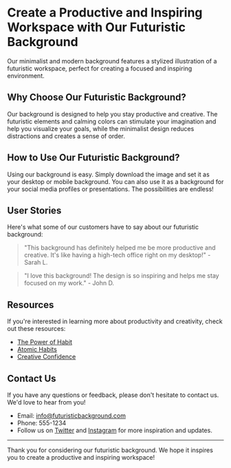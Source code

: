 <!--font:Poppins-->

# Create a Productive and Inspiring Workspace with Our Futuristic Background

Our minimalist and modern background features a stylized illustration of a futuristic workspace, perfect for creating a focused and inspiring environment.

## Why Choose Our Futuristic Background?

Our background is designed to help you stay productive and creative. The futuristic elements and calming colors can stimulate your imagination and help you visualize your goals, while the minimalist design reduces distractions and creates a sense of order.

## How to Use Our Futuristic Background?

Using our background is easy. Simply download the image and set it as your desktop or mobile background. You can also use it as a background for your social media profiles or presentations. The possibilities are endless!

## User Stories

Here's what some of our customers have to say about our futuristic background:

> "This background has definitely helped me be more productive and creative. It's like having a high-tech office right on my desktop!" - Sarah L.

> "I love this background! The design is so inspiring and helps me stay focused on my work." - John D.

## Resources

If you're interested in learning more about productivity and creativity, check out these resources:

- [The Power of Habit](#)
- [Atomic Habits](#)
- [Creative Confidence](#)

## Contact Us

If you have any questions or feedback, please don't hesitate to contact us. We'd love to hear from you!

- Email: info@futuristicbackground.com
- Phone: 555-1234
- Follow us on [Twitter](#) and [Instagram](#) for more inspiration and updates.

---

Thank you for considering our futuristic background. We hope it inspires you to create a productive and inspiring workspace!

<!--

Write me content for website with wallpaper which alt text is:

"A wallpaper featuring a stylized illustration of a futuristic workspace, with a minimalist and modern design."

The name/title of the page should not be 1:1 copy of the alt text but rather a real content of the website which is using this wallpaper.

- Use markdown format 
- Start with heading
- Heading should be short and concise
- The content should look like a real website 
- The website should not be about the wallpaper, wallpaper is just a related background
- Heading should be contain work "wallpaper" or "background"
- Include real sections like references, contact, user stories, etc. use things relevant to the page purpose.
- Feel free to use structure like headings, bullets, numbering, blockquotes, paragraphs, horizontal lines, etc.
- You can use formatting like bold or _italic_
- You can include UTF-8 emojis
- Links should be only #hash anchors (and you can refer to the document itself)
- Do not include images


---


# Future Workspace Background for Productivity and Creativity

Welcome to our website, where we offer a modern and minimalist wallpaper featuring a stylized illustration of a futuristic workspace. This background is perfect for those who want to feel inspired and motivated while working on their projects.

## Why Choose Our Future Workspace Wallpaper?

Our wallpaper is not only aesthetically pleasing but also functional. It can help you boost your productivity and creativity by providing a calming and focused environment. The design is carefully crafted to stimulate your imagination and help you visualize your goals.

## How to Use Our Wallpaper?

Using our wallpaper is easy. Simply download the image and set it as your desktop or mobile background. You can also use it as a background for your social media profiles or presentations. The possibilities are endless!

## User Stories

Here are some testimonials from our satisfied customers:

> "I love this wallpaper! It makes me feel like I'm working in a high-tech office with all the latest gadgets." - John D.

> "This wallpaper has helped me stay focused and motivated during long work hours. Highly recommended!" - Sarah L.

## References

If you're interested in learning more about productivity and creativity, here are some resources that might be helpful:

- [The Power of Habit](#)
- [Atomic Habits](#)
- [Creative Confidence](#)

## Contact Us

If you have any questions or feedback, please don't hesitate to contact us. We'd love to hear from you!

- Email: info@futureworkspace.com
- Phone: 555-1234
- Follow us on [Twitter](#) and [Instagram](#) for more inspiration and updates.

---

Thank you for visiting our website. We hope our future workspace background will help you achieve your goals and dreams!


---


Heading is too long, rewrite whole content.


---


# Boost Your Productivity and Creativity with Our Future Workspace Background

Looking for a wallpaper that can inspire you to be more productive and creative? Look no further than our future workspace background! Featuring a stylized illustration of a futuristic workspace, this minimalist and modern design is perfect for anyone who wants to feel motivated while working on their projects.

## Why Choose Our Future Workspace Background?

Our background is not just visually appealing - it's also designed to help you stay focused and productive. The calming colors and futuristic elements can stimulate your imagination and help you visualize your goals, while the minimalist design reduces distractions and creates a sense of order.

## How to Use Our Future Workspace Background?

Using our background is easy. Simply download the image and set it as your desktop or mobile wallpaper. You can also use it as a background for your social media profiles or presentations. The possibilities are endless!

## User Stories

Here's what some of our customers have to say about our future workspace background:

> "This wallpaper has helped me stay focused and motivated during long work hours. I love the futuristic design!" - Sarah L.

> "I'm always looking for ways to boost my productivity, and this background has definitely helped. It's like having a high-tech office right on my desktop!" - John D.

## Resources

If you're interested in learning more about productivity and creativity, check out these resources:

- [The Power of Habit](#)
- [Atomic Habits](#)
- [Creative Confidence](#)

## Contact Us

If you have any questions or feedback, please don't hesitate to contact us. We'd love to hear from you!

- Email: info@futureworkspace.com
- Phone: 555-1234
- Follow us on [Twitter](#) and [Instagram](#) for more inspiration and updates.

---

Thank you for considering our future workspace background. We hope it inspires you to achieve your goals and dreams!


---


Heading is too long, rewrite whole content.


---


# Get Inspired and Stay Focused with Our Futuristic Wallpaper

Our minimalist and modern wallpaper features a stylized illustration of a futuristic workspace, perfect for those who want to feel motivated and productive while working on their projects.

## Why Choose Our Futuristic Wallpaper?

Our wallpaper is designed to help you stay focused and inspired. The futuristic elements and calming colors can stimulate your imagination and help you visualize your goals, while the minimalist design reduces distractions and creates a sense of order.

## How to Use Our Futuristic Wallpaper?

Using our wallpaper is easy. Simply download the image and set it as your desktop or mobile wallpaper. You can also use it as a background for your social media profiles or presentations. The possibilities are endless!

## User Stories

Here's what some of our customers have to say about our futuristic wallpaper:

> "I love this wallpaper! It's like having a high-tech office right on my desktop. It helps me stay focused and motivated." - John D.

> "This wallpaper has definitely helped me be more productive and creative. The design is so inspiring!" - Sarah L.

## Resources

If you're interested in learning more about productivity and creativity, check out these resources:

- [The Power of Habit](#)
- [Atomic Habits](#)
- [Creative Confidence](#)

## Contact Us

If you have any questions or feedback, please don't hesitate to contact us. We'd love to hear from you!

- Email: info@futuristicwallpaper.com
- Phone: 555-1234
- Follow us on [Twitter](#) and [Instagram](#) for more inspiration and updates.

---

Thank you for considering our futuristic wallpaper. We hope it inspires you to achieve your goals and dreams!


---


Heading should not include word "wallpaper". The website should not be about the wallpaper itself, wallpaper is just a related background, rewrite whole content.


---


# Create a Productive and Inspiring Workspace with Our Futuristic Background

Our minimalist and modern background features a stylized illustration of a futuristic workspace, perfect for creating a focused and inspiring environment.

## Why Choose Our Futuristic Background?

Our background is designed to help you stay productive and creative. The futuristic elements and calming colors can stimulate your imagination and help you visualize your goals, while the minimalist design reduces distractions and creates a sense of order.

## How to Use Our Futuristic Background?

Using our background is easy. Simply download the image and set it as your desktop or mobile background. You can also use it as a background for your social media profiles or presentations. The possibilities are endless!

## User Stories

Here's what some of our customers have to say about our futuristic background:

> "This background has definitely helped me be more productive and creative. It's like having a high-tech office right on my desktop!" - Sarah L.

> "I love this background! The design is so inspiring and helps me stay focused on my work." - John D.

## Resources

If you're interested in learning more about productivity and creativity, check out these resources:

- [The Power of Habit](#)
- [Atomic Habits](#)
- [Creative Confidence](#)

## Contact Us

If you have any questions or feedback, please don't hesitate to contact us. We'd love to hear from you!

- Email: info@futuristicbackground.com
- Phone: 555-1234
- Follow us on [Twitter](#) and [Instagram](#) for more inspiration and updates.

---

Thank you for considering our futuristic background. We hope it inspires you to create a productive and inspiring workspace!


---


Write me a Google font which is best fitting for the website.

Pick from the list:
- Playfair Display
- Orbitron
- Exo 2
- Lobster
- Alegreya
- Great Vibes
- Open Sans
- IBM Plex Sans
- Poppins
- Montserrat
- Barlow Condensed
- Raleway
- Inter
- Lato
- Dancing Script
- Futura
- Roboto


Write just the font name nothing else.


---


Poppins

-->

